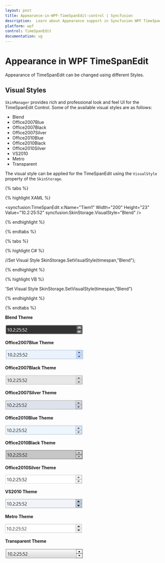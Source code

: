 ```yaml
---
layout: post
title: Appearance-in-WPF-TimeSpanEdit-control | Syncfusion
description:  Learn about Appearance support in Syncfusion WPF TimeSpanEdit control and more details about the control features.
platform: wpf
control: TimeSpanEdit
documentation: ug
---
```


# Appearance in WPF TimeSpanEdit

Appearance of TimeSpanEdit can be changed using different Styles.

## Visual Styles

`SkinManager` provides rich and professional look and feel UI for the TimeSpanEdit Control. Some of the available visual styles are as follows:

* Blend
* Office2007Blue
* Office2007Black
* Office2007Silver
* Office2010Blue
* Office2010Black
* Office2010Silver
* VS2010
* Metro
* Transparent

The visual style can be applied for the TimeSpanEdit using the `VisualStyle` property of the `SkinStorage`.

{% tabs %}

{% highlight XAML %}

<!--TimeSpanEdit Visual Style -->
<syncfusion:TimeSpanEdit x:Name="Tiem1"  Width="200" Height="23"  Value="10.2:25:52"  syncfusion:SkinStorage.VisualStyle="Blend" />

{% endhighlight %}

{% endtabs %}

{% tabs %}

{% highlight C# %}

//Set Visual Style
SkinStorage.SetVisualStyle(timespan,"Blend");

{% endhighlight %}

{% highlight VB %}

'Set Visual Style
SkinStorage.SetVisualStyle(timespan,"Blend")

{% endhighlight %}

{% endtabs %}


**Blend Theme**

![TimeSpanEdit Blend visual style](Style-images/Blend.png)


**Office2007Blue Theme**

![TimeSpanEdit Office2007Blue visual style](Style-images/Office2007Blue.png)


**Office2007Black Theme**

![TimeSpanEdit Office2007Black visual style](Style-images/Office2007Black.png)


**Office2007Silver Theme**

![TimeSpanEdit Office2007Silver visual style](Style-images/Office2007Silver.png)


**Office2010Blue Theme**

![TimeSpanEdit Office2010Blue visual style](Style-images/Office2010Blue.png)


**Office2010Black Theme**

![TimeSpanEdit Office2010Black visual style](Style-images/Office2010Black.png)


**Office2010Silver Theme**

![TimeSpanEdit Office2010Silver visual style](Style-images/Office2010Silver.png)

**VS2010 Theme**

![TimeSpanEdit VS2010 visual style](Style-images/VS2010.png)

**Metro Theme**

![TimeSpanEdit Metro visual style](Style-images/Metro.png)

**Transparent Theme**

![TimeSpanEdit Transparent visual style](Style-images/Transparent.png)